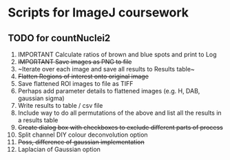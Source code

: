 # Scripts for ImageJ coursework

## TODO for countNuclei2
1. IMPORTANT Calculate ratios of brown and blue spots and print to Log
1. ~~IMPORTANT Save images as PNG to file~~
1. ~Iterate over each image and save all results to Results table~
1. ~~Flatten Regions of interest onto original image~~
1. Save flattened ROI images to file as TIFF
1. Perhaps add parameter details to flattened images (e.g. H, DAB, gaussian sigma)
1. Write results to table / csv file
1. Include way to do all permutations of the above and list all the results in a results table
1. ~~Create dialog box with checkboxes to exclude different parts of process~~
1. Split channel DIY colour deconvolution option
1. ~~Poss, difference of gaussian implementation~~
1. Laplacian of Gaussian option
